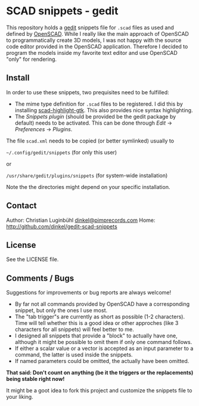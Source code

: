 SCAD snippets - gedit
=====================

This repository holds a [gedit](http://www.gedit.org) snippets file for `.scad` 
files as used and defined by [OpenSCAD](http://www.openscad.org). While I really 
like the main approach of OpenSCAD to programmatically create 3D models, I was 
not happy with the source code editor provided in the OpenSCAD application. 
Therefore I decided to program the models inside my favorite text editor and use 
OpenSCAD "only" for rendering.

Install
-------

In order to use these snippets, two prequisites need to be fulfilled:

* The mime type definition for `.scad` files to be registered. I did this by
  installing 
  [scad-highlight-gtk](https://github.com/brunogirin/scad-highlight-gtk). This
  also provides nice syntax highlighting.
* The *Snippets plugin* (should be provided be the gedit package by default)
  needs to be activated. This can be done through *Edit* -> *Preferences* -> 
  *Plugins*.

The file `scad.xml` needs to be copied (or better symlinked) usually to 

`~/.config/gedit/snippets` (for only this user)

or

`/usr/share/gedit/plugins/snippets` (for system-wide installation)

Note the the directories might depend on your specific installation.

Contact
-------

Author: Christian Luginbühl <dinkel@pimprecords.com>
Home:   <http://github.com/dinkel/gedit-scad-snippets>

License
-------

See the LICENSE file.

Comments / Bugs
---------------

Suggestions for improvements or bug reports are always welcome! 

* By far not all commands provided by OpenSCAD have a corresponding snippet, but
  only the ones I use most.
* The "tab trigger"s are currently as short as possible (1-2 characters). Time 
  will tell whether this is a good idea or other approches (like 3 characters
  for all snippets) will feel better to me.
* I designed all snippets that provide a "block" to actually have one, although 
  it might be possible to omit them if only one command follows.
* If either a scalar value or a vector is accepted as an input parameter to a
  command, the latter is used inside the snippets.
* If named parameters could be omitted, the actually have been omitted.

**That said: Don't count on anything (be it the triggers or the replacements)
being stable right now!**

It might be a goot idea to fork this project and customize the snippets file to 
your liking.
